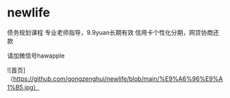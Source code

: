# newlife
债务规划课程
专业老师指导，9.9yuan长期有效
信用卡个性化分期，网贷协商还款

请加微信号hawapple

![首页]（https://github.com/gongzenghui/newlife/blob/main/%E9%A6%96%E9%A1%B5.jpg）


